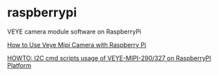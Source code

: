 # raspberrypi
VEYE camera module software on RaspberryPi

[How to Use Veye Mipi Camera with Raspberry Pi](http://www.veye.cc/?p=223&lang=en "How to Use Veye Mipi Camera with Raspberry Pi")

[HOWTO: I2C cmd scripts usage of VEYE-MIPI-290/327 on RaspberryPI Platform](http://www.veye.cc/?p=295&lang=en "HOWTO: I2C cmd scripts usage of VEYE-MIPI-290/327 on RaspberryPI Platform")

